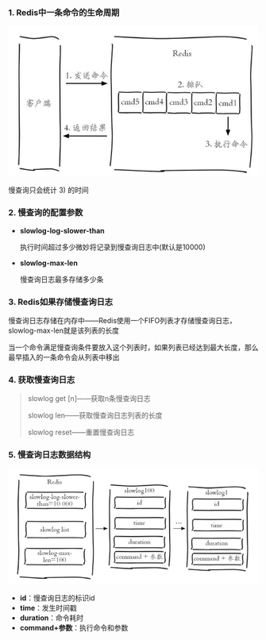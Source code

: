 ### 1. Redis中一条命令的生命周期

![4](p/4.png)

慢查询只会统计 3) 的时间



### 2. 慢查询的配置参数

* **slowlog-log-slower-than**

  执行时间超过多少微妙将记录到慢查询日志中(默认是10000)

* **slowlog-max-len**

  慢查询日志最多存储多少条



### 3. Redis如果存储慢查询日志

慢查询日志存储在内存中——Redis使用一个FIFO列表才存储慢查询日志，slowlog-max-len就是该列表的长度

当一个命令满足慢查询条件要放入这个列表时，如果列表已经达到最大长度，那么最早插入的一条命令会从列表中移出



### 4. 获取慢查询日志

> slowlog get [n]——获取n条慢查询日志
>
> slowlog len——获取慢查询日志列表的长度
>
> slowlog reset——重置慢查询日志



### 5. 慢查询日志数据结构

![慢查询日志数据结构](p/慢查询日志数据结构.png)

* **id**：慢查询日志的标识id
* **time**：发生时间戳
* **duration**：命令耗时
* **command+参数**：执行命令和参数